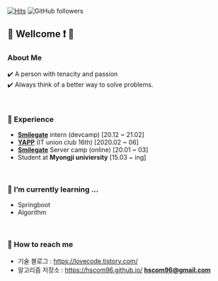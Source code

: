 [![Hits](https://hits.seeyoufarm.com/api/count/incr/badge.svg?url=https%3A%2F%2Fgithub.com%2Fhscom96%2Fhit-counter&count_bg=%2379C83D&title_bg=%23555555&icon=atom.svg&icon_color=%23E7E7E7&title=hits&edge_flat=false)](https://hits.seeyoufarm.com)
![GitHub followers](https://img.shields.io/github/followers/hscom96?label=Follow&style=social)
## 👋 Wellcome :exclamation: 👋

### About Me

:heavy_check_mark: A person with tenacity and passion </br>
:heavy_check_mark: Always think of a better way to solve problems.


</br>

### 🔭 Experience

- __[Smilegate](https://www.smilegate.com/ko/main/main.asp)__ intern (devcamp)     [20.12 ~ 21.02]
- __[YAPP](http://yapp.co.kr/)__ (IT union club 16th)           [2020.02 ~ 06]
- __[Smilegate](https://www.smilegate.com/ko/main/main.asp)__ Server camp (online) [20.01 ~ 03]
- Student at __Myongji univiersity__ [15.03 ~ ing]

</br>

### 🌱 I’m currently learning ...
- Springboot
- Algorithm

</br>

### :e-mail: How to reach me 
- 기술 블로그 : https://lovecode.tistory.com/
- 알고리즘 저장소 : https://hscom96.github.io/
 **hscom96@gmail.com**
